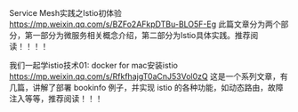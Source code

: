 Service Mesh实践之Istio初体验
https://mp.weixin.qq.com/s/BZFo2AFkpDTBu-BLO5F-Eg
此篇文章分为两个部分，第一部分为微服务相关概念介绍，第二部分为Istio具体实践。推荐阅读！！！！


我们一起学istio技术01: docker for mac安装istio https://mp.weixin.qq.com/s/RfkfhajgT0aCnJ53Vol0zQ
这是一个系列文章，有几篇，讲解了部署 bookinfo 例子，并实现 istio 的各种功能，如动态路由，故障注入等等，推荐阅读！！！